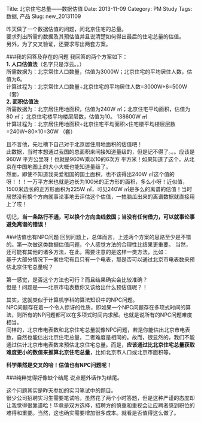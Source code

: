 Title: 北京住宅总量——数据估值
Date: 2013-11-09
Category: PM Study
Tags: 数据, 产品
Slug: new_20131109


昨天做了一个数据估值的问题，问北京住宅的总量。  
要求列出所需的数据及其预估值并且说清楚如何得出最后的住宅总量的估值。  
另外，为了交叉验证，还要求写出两套方案。  

###我的回答及存在的问题
我回答的两个方案如下：  
**1. 人口估值法**（名字只是浮云。。）  
所需数据为：北京常住人口数量，估值为3000W；北京住宅的平均居住人数，估值为6。  
计算过程为：北京常住人口数量÷北京住宅的平均居住人数=3000W÷6=500W（套）  
**2. 面积估值法**  
所需数据为：北京居住用地面积，估值为240W ㎡；北京住宅平均面积，估值为80 ㎡； 北京住宅楼平均楼层层数，估值为10。  138600W ㎡  
计算过程为：北京居住用地面积÷北京住宅平均面积×住宅楼平均楼层层数=240W÷80×10=30W （套）

且不言他，先吐槽下自己对于北京居住用地面积的估值吧！  
此数据，当时本想通过我国的总面积来间接知道量级的，但是记不得了。。。应该是960W 平方公里呀！也就是960W乘以10的6次方 平方米！如果知道了这个，从北京在中国地图上的大小大概也能知道量级了。  
然而，即使不知道我亲爱祖国的国土面积，也不该得出240W ㎡这个值的呀！！！一万平方米也就是边长为100米的正方形的面积，多么小呀！近似值，1500米边长的正方形面积为225W ㎡，可见240W ㎡是多么的离谱的估值！当时居然没有换个方向就事论事地去评估这个估值，一拍脑瓜出来的离谱数据就直接用上了哎！  

切记，**当一条路行不通，可以换个方向曲线救国；当没有任何借力，可以就事论事避免离谱的错误！**  

###估值也有NPC问题
回到问题上，总体而言，上述两个方案的思路至少是不错的。第一次做这类数据估值问题，个人感觉方法的合理性比结果更重要。
当然，还可能有其他的诸多方法，在此，需要注意的是这样一类方法，比如：  
基于大部分情况下一套住宅有且只有一个电表，那是否可以通过北京市电表数来预估北京住宅总量呢？

第一感觉，是否这个方法也可行？而且结果确实会比较准确？  
但是！问题是——北京市电表数你又该给出什么预估值呢？！

其实，这就类似于计算机学科的算法知识中的NPC问题。  
NPC问题存在着一个令人惊讶的性质，即如果一个NPC问题存在多项式时间的算法，则所有的NP问题都可以在多项式时间内求解。也就是说所有的NPC问题难度相当。  
同样的，北京市电表数和北京住宅总量就像NPC问题，若是你能估出北京市电表数，自然也能估出北京住宅总量，二者难度是相同的。故而，很显然的，我们不能通过估计北京市电表数来预估北京住宅总量。而是，**应该通过比北京住宅总量获取难度更小的数值来推算北京住宅总量**，比如北京市人口或北京市面积等。  

**科学果然是交叉的哈！估值也有NPC问题呢！**

###纯粹觉得好像缺个结尾
说点题外话作为结尾。  

这个问题其实是昨天参加的实习笔试中的题目。  
很少公司招聘实习生需要笔试哈，虽然花了两个小时答题，但是这种严谨的态度却让我觉得很靠谱哈！毕竟是双方选择，招聘方的慎重和重视会让应聘者感到职位的难得和重要。当然，这也确实需要增加很多成本。就看是否值得这么做了。  